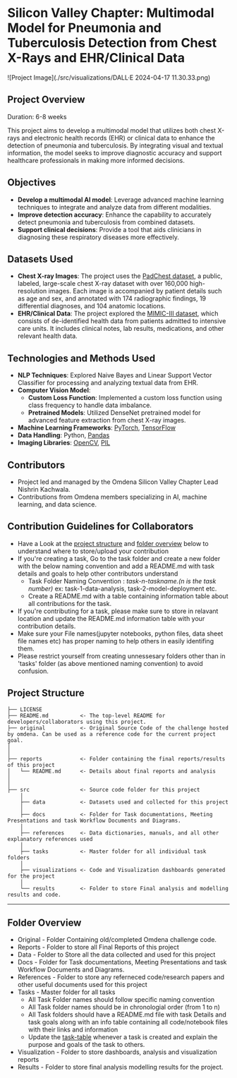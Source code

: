 
# Silicon Valley Chapter: Multimodal Model for Pneumonia and Tuberculosis Detection from Chest X-Rays and EHR/Clinical Data

![Project Image](./src/visualizations/DALL·E 2024-04-17 11.30.33.png) 

## Project Overview
Duration: 6-8 weeks

This project aims to develop a multimodal model that utilizes both chest X-rays and electronic health records (EHR) or clinical data to enhance the detection of pneumonia and tuberculosis. By integrating visual and textual information, the model seeks to improve diagnostic accuracy and support healthcare professionals in making more informed decisions.

## Objectives
- **Develop a multimodal AI model**: Leverage advanced machine learning techniques to integrate and analyze data from different modalities.
- **Improve detection accuracy**: Enhance the capability to accurately detect pneumonia and tuberculosis from combined datasets.
- **Support clinical decisions**: Provide a tool that aids clinicians in diagnosing these respiratory diseases more effectively.

## Datasets Used
- **Chest X-ray Images**: The project uses the [PadChest dataset](http://bimcv.cipf.es/bimcv-projects/padchest/), a public, labeled, large-scale chest X-ray dataset with over 160,000 high-resolution images. Each image is accompanied by patient details such as age and sex, and annotated with 174 radiographic findings, 19 differential diagnoses, and 104 anatomic locations.
- **EHR/Clinical Data**: The project explored the [MIMIC-III dataset](https://mimic.physionet.org/), which consists of de-identified health data from patients admitted to intensive care units. It includes clinical notes, lab results, medications, and other relevant health data.

## Technologies and Methods Used
- **NLP Techniques**: Explored Naive Bayes and Linear Support Vector Classifier for processing and analyzing textual data from EHR.
- **Computer Vision Model**: 
  - **Custom Loss Function**: Implemented a custom loss function using class frequency to handle data imbalance.
  - **Pretrained Models**: Utilized DenseNet pretrained model for advanced feature extraction from chest X-ray images.
- **Machine Learning Frameworks**: [PyTorch](https://pytorch.org/), [TensorFlow](https://www.tensorflow.org/)
- **Data Handling**: Python, [Pandas](https://pandas.pydata.org/)
- **Imaging Libraries**: [OpenCV](https://opencv.org/), [PIL](https://python-pillow.org/)

## Contributors
- Project led and managed by the Omdena Silicon Valley Chapter Lead Nishrin Kachwala.
- Contributions from Omdena members specializing in AI, machine learning, and data science.

## Contribution Guidelines for Collaborators
- Have a Look at the [project structure](#project-structure) and [folder overview](#folder-overview) below to understand where to store/upload your contribution
- If you're creating a task, Go to the task folder and create a new folder with the below naming convention and add a README.md with task details and goals to help other contributors understand
    - Task Folder Naming Convention : _task-n-taskname.(n is the task number)_  ex: task-1-data-analysis, task-2-model-deployment etc.
    - Create a README.md with a table containing information table about all contributions for the task.
- If you're contributing for a task, please make sure to store in relavant location and update the README.md information table with your contribution details.
- Make sure your File names(jupyter notebooks, python files, data sheet file names etc) has proper naming to help others in easily identifing them.
- Please restrict yourself from creating unnessesary folders other than in 'tasks' folder (as above mentioned naming convention) to avoid confusion. 

## Project Structure

    ├── LICENSE
    ├── README.md          <- The top-level README for developers/collaborators using this project.
    ├── original           <- Original Source Code of the challenge hosted by omdena. Can be used as a reference code for the current project goal.
    │ 
    │
    ├── reports            <- Folder containing the final reports/results of this project
    │   └── README.md      <- Details about final reports and analysis
    │ 
    │   
    ├── src                <- Source code folder for this project
        │
        ├── data           <- Datasets used and collected for this project
        │   
        ├── docs           <- Folder for Task documentations, Meeting Presentations and task Workflow Documents and Diagrams.
        │
        ├── references     <- Data dictionaries, manuals, and all other explanatory references used 
        │
        ├── tasks          <- Master folder for all individual task folders
        │
        ├── visualizations <- Code and Visualization dashboards generated for the project
        │
        └── results        <- Folder to store Final analysis and modelling results and code.
--------

## Folder Overview

- Original          - Folder Containing old/completed Omdena challenge code.
- Reports           - Folder to store all Final Reports of this project
- Data              - Folder to Store all the data collected and used for this project 
- Docs              - Folder for Task documentations, Meeting Presentations and task Workflow Documents and Diagrams.
- References        - Folder to store any referneced code/research papers and other useful documents used for this project
- Tasks             - Master folder for all tasks
  - All Task Folder names should follow specific naming convention
  - All Task folder names should be in chronologial order (from 1 to n)
  - All Task folders should have a README.md file with task Details and task goals along with an info table containing all code/notebook files with their links and information
  - Update the [task-table](./src/tasks/README.md#task-table) whenever a task is created and explain the purpose and goals of the task to others.
- Visualization     - Folder to store dashboards, analysis and visualization reports
- Results           - Folder to store final analysis modelling results for the project.


